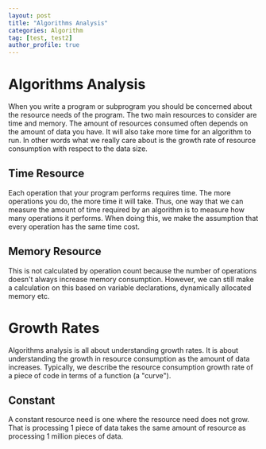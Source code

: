 ```yaml
---
layout: post
title: "Algorithms Analysis"
categories: Algorithm
tag: [test, test2]
author_profile: true
---
```


# Algorithms Analysis

When you write a program or subprogram you should be concerned about the resource needs of the program. The two main resources to consider are time and memory. The amount of resources consumed often depends on the amount of data you have. It will also take more time for an algorithm to run. In other words what we really care about is the growth rate of resource consumption with respect to the data size.

## Time Resource

Each operation that your program performs requires time. The more operations you do, the more time it will take. Thus, one way that we can measure the amount of time required by an algorithm is to measure how many operations it performs. When doing this, we make the assumption that every operation has the same time cost.

## Memory Resource

This is not calculated by operation count because the number of operations doesn't always increase memory consumption. However, we can still make a calculation on this based on variable declarations, dynamically allocated memory etc.

# Growth Rates

Algorithms analysis is all about understanding growth rates. It is about understanding the growth in resource consumption as the amount of data increases. Typically, we describe the resource consumption growth rate of a piece of code in terms of a function (a "curve").

## Constant

A constant resource need is one where the resource need does not grow. That is processing 1 piece of data takes the same amount of resource as processing 1 million pieces of data.








